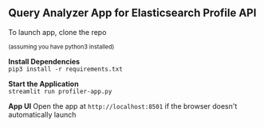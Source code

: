 ## Query Analyzer App for Elasticsearch Profile API

To launch app, clone the repo 

<sub>(assuming you have python3 installed)</sub> <br>

**Install Dependencies** <br>
`pip3 install -r requirements.txt`<br>

**Start the Application** <br>
`streamlit run profiler-app.py`

**App UI**
Open the app at `http://localhost:8501` if the browser doesn't automatically launch 

